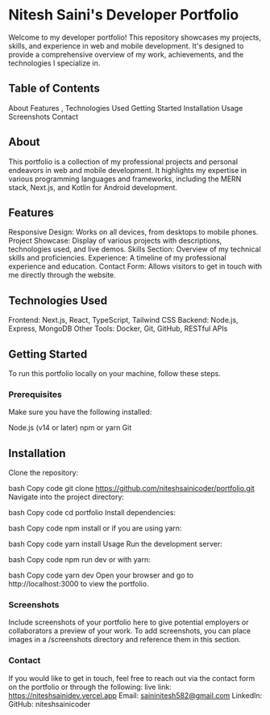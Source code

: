 # Nitesh Saini's Developer Portfolio
Welcome to my developer portfolio! This repository showcases my projects, skills, and experience in web and mobile development. It's designed to provide a comprehensive overview of my work, achievements, and the technologies I specialize in.

## Table of Contents
About 
Features ,
Technologies Used
Getting Started
Installation
Usage
Screenshots
Contact
## About
This portfolio is a collection of my professional projects and personal endeavors in web and mobile development. It highlights my expertise in various programming languages and frameworks, including the MERN stack, Next.js, and Kotlin for Android development.

## Features
Responsive Design: Works on all devices, from desktops to mobile phones.
Project Showcase: Display of various projects with descriptions, technologies used, and live demos.
Skills Section: Overview of my technical skills and proficiencies.
Experience: A timeline of my professional experience and education.
Contact Form: Allows visitors to get in touch with me directly through the website.
## Technologies Used
Frontend: Next.js, React, TypeScript, Tailwind CSS
Backend: Node.js, Express, MongoDB
Other Tools: Docker, Git, GitHub, RESTful APIs
## Getting Started
To run this portfolio locally on your machine, follow these steps.


### Prerequisites
Make sure you have the following installed:

Node.js (v14 or later)
npm or yarn
Git
## Installation
Clone the repository:

bash
Copy code
git clone https://github.com/niteshsainicoder/portfolio.git
Navigate into the project directory:

bash
Copy code
cd portfolio
Install dependencies:

bash
Copy code
npm install
or if you are using yarn:

bash
Copy code
yarn install
Usage
Run the development server:

bash
Copy code
npm run dev
or with yarn:

bash
Copy code
yarn dev
Open your browser and go to http://localhost:3000 to view the portfolio.

### Screenshots
Include screenshots of your portfolio here to give potential employers or collaborators a preview of your work. To add screenshots, you can place images in a /screenshots directory and reference them in this section.


### Contact
If you would like to get in touch, feel free to reach out via the contact form on the portfolio or through the following:
live link: https://niteshsainidev.vercel.app
Email: saininitesh582@gmail.com
LinkedIn: 
GitHub: niteshsainicoder

